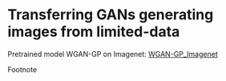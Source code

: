 # Transferring GANs generating images from limited-data
Pretrained model
WGAN-GP on Imagenet: [WGAN-GP_Imagenet]()

Footnote
